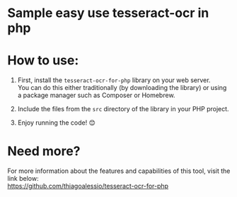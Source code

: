# Sample easy use tesseract-ocr in php  

# How to use:  

1. First, install the `tesseract-ocr-for-php` library on your web server.  
   You can do this either traditionally (by downloading the library) or using a package manager such as Composer or Homebrew.  

2. Include the files from the `src` directory of the library in your PHP project.  

3. Enjoy running the code! 😊  

# Need more?  
For more information about the features and capabilities of this tool, visit the link below:  
https://github.com/thiagoalessio/tesseract-ocr-for-php
